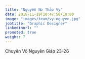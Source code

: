 ```yaml
---
title: "Nguyễn Nữ Thảo Vy"
date: 2018-11-19T10:47:58+10:00
image: "images/team/vy-nguyen.jpg"
jobtitle: "Graphic Designer"
linkedinurl: ""
promoted: true
weight: 7
---
```

Chuyên Võ Nguyên Giáp 23-26